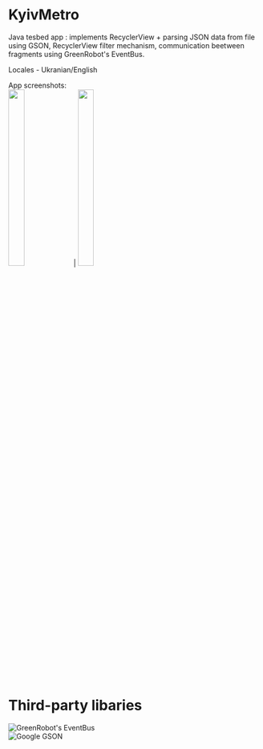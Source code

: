 # KyivMetro
 

Java tesbed app : implements RecyclerView + parsing JSON data from file using GSON, RecyclerView filter mechanism, communication beetween fragments using GreenRobot's EventBus. 

Locales - Ukranian/English    


App screenshots:    
<img src="https://github.com/AShunevich/KyivMetro/blob/master/src/20210104_203109.jpg" width="25%" height="30%" > | <img src="https://github.com/AShunevich/KyivMetro/blob/master/src/20210104_203049.jpg" width="25%" height="30%" > 
  
# Third-party libaries
![GreenRobot's EventBus]("https://github.com/greenrobot/EventBus")  
![Google GSON]("https://github.com/google/gson")   
